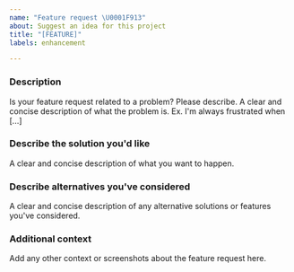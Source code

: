 ```yaml
---
name: "Feature request \U0001F913︎"
about: Suggest an idea for this project
title: "[FEATURE]"
labels: enhancement

---
```


### Description
Is your feature request related to a problem? Please describe. A clear and concise description of what the problem is. Ex. I'm always frustrated when [...]

### Describe the solution you'd like
A clear and concise description of what you want to happen.

### Describe alternatives you've considered
A clear and concise description of any alternative solutions or features you've considered.

### Additional context
Add any other context or screenshots about the feature request here.
